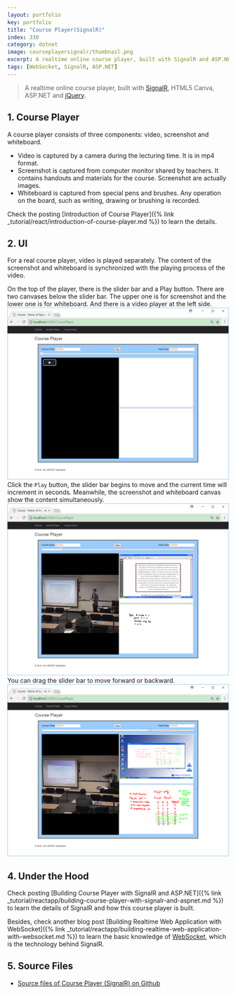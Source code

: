 ```yaml
---
layout: portfolio
key: portfolio
title: "Course Player(SignalR)"
index: 330
category: dotnet
image: courseplayersignalr/thumbnail.png
excerpt: A realtime online course player, built with SignalR and ASP.NET.
tags: [WebSocket, SignalR, ASP.NET]
---
```


> A realtime online course player, built with [SignalR](https://www.asp.net/signalr), HTML5 Canva, ASP.NET and [jQuery](https://jquery.com/).

## 1. Course Player
A course player consists of three components: video, screenshot and whiteboard.
* Video is captured by a camera during the lecturing time. It is in mp4 format.
* Screenshot is captured from computer monitor shared by teachers. It contains handouts and materials for the course. Screenshot are actually images.
* Whiteboard is captured from special pens and brushes. Any operation on the board, such as writing, drawing or brushing is recorded.

Check the posting [Introduction of Course Player]({% link _tutorial/react/introduction-of-course-player.md %}) to learn the details.

## 2. UI
For a real course player, video is played separately. The content of the screenshot and whiteboard is synchronized with the playing process of the video.

On the top of the player, there is the slider bar and a Play button. There are two canvases below the slider bar. The upper one is for screenshot and the lower one is for whiteboard. And there is a video player at the left side.
![image](/public/images/portfolio/courseplayersignalr/homepage.png)  
Click the `Play` button, the slider bar begins to move and the current time will increment in seconds. Meanwhile, the screenshot and whiteboard canvas show the content simultaneously.
![image](/public/images/portfolio/courseplayersignalr/playing.png)  
You can drag the slider bar to move forward or backward.
![image](/public/images/portfolio/courseplayersignalr/drag.png)  

## 4. Under the Hood
Check posting [Building Course Player with SignalR and ASP.NET]({% link _tutorial/reactapp/building-course-player-with-signalr-and-aspnet.md %}) to learn the details of SignalR and how this course player is built.

Besides, check another blog post [Building Realtime Web Application with WebSocket]({% link _tutorial/reactapp/building-realtime-web-application-with-websocket.md %}) to learn the basic knowledge of [WebSocket](https://en.wikipedia.org/wiki/WebSocket), which is the technology behind SignalR.

## 5. Source Files
* [Source files of Course Player (SignalR) on Github](https://github.com/jojozhuang/course-player-signalr)
